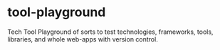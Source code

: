 # tool-playground
Tech Tool Playground of sorts to test technologies, frameworks, tools, libraries, and whole web-apps with version control.
